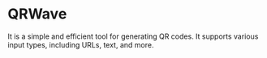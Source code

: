 # QRWave
It is a simple and efficient tool for generating QR codes. It supports various input types, including URLs, text, and more. 

